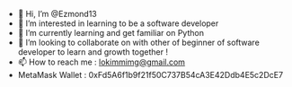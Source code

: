 - 👋 Hi, I’m @Ezmond13
- 👀 I’m interested in learning to be a software developer
- 🌱 I’m currently learning and get familiar on Python
- 💞️ I’m looking to collaborate on with other of beginner of software developer to learn and growth together !
- 📫 How to reach me : lokimmimg@gmail.com
- MetaMask Wallet : 0xFd5A6f1b9f21f50C737B54cA3E42Ddb4E5c2DcE7
<!---
Ezmond13/Ezmond13 is a ✨ special ✨ repository because its `README.md` (this file) appears on your GitHub profile.
You can click the Preview link to take a look at your changes.
--->
